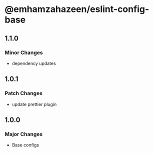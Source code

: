 # @emhamzahazeen/eslint-config-base

## 1.1.0

### Minor Changes

- dependency updates

## 1.0.1

### Patch Changes

- update prettier plugin

## 1.0.0

### Major Changes

- Base configs
